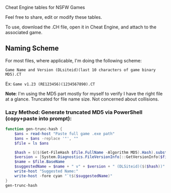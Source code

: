 
Cheat Engine tables for NSFW Games

Feel free to share, edit or modify these tables.

To use, download the .CH file, open it in Cheat Engine, and attach to the associated game.


## Naming Scheme

For most files, where applicable, I'm doing the following scheme:

`Game Name and Version (DLsiteid)(last 10 characters of game binary MD5).CT`

Ex: `Game v1.23 (RE123456)(1234567890).CT`

**Note**: I'm using the MD5 part mostly for myself to verify I have the right file at a glance. Truncated for file name size. Not concerned about collisions.

### Lazy Method: Generate truncated MD5 via PowerShell (copy+paste into prompt):
```powershell
function gen-trunc-hash {
    $ans = read-host "Paste full game .exe path"
    $ans = $ans -replace '"', ""
    $file = ls $ans

    $hash = $($(Get-FileHash $file.FullName -Algorithm MD5).Hash).substring(22,10)
    $version = [System.Diagnostics.FileVersionInfo]::GetVersionInfo($file.FullName).FileVersion
    $name = $file.BaseName
    $suggestedName = $name + " v" + $version + " (DLSiteid)($($hash))"
    write-host "Suggested Name:"
    write-host -fore cyan "`t$($suggestedName)"
}
gen-trunc-hash
 
```
